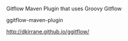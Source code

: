 Gitflow Maven Plugin that uses Groovy Gitflow

ggitflow-maven-plugin

http://dkirrane.github.io/ggitflow/